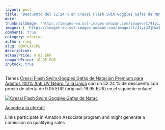 ```yaml
---
layout: post
title: 'Descuento del 52.24 % en Cressi Flash Swim Goggles Gafas de Natac'
date: 
thumbnailImage: 'https://images-eu.ssl-images-amazon.com/images/I/41yiJZjHwcL._SL200_.jpg'
images: [ 'https://images-eu.ssl-images-amazon.com/images/I/41yiJZjHwcL._SL200_.jpg' ]
comments: true
category: ofertas
author: ring
slug: B007CXY5PE
description:
actualPrice: 9.05 EUR
comparePrice: 18.95 EUR
inStock: true
---
```


Tienes [Cressi Flash Swim Goggles Gafas de Natación Premium para Adultos 100% Anti UV  Negro  Talla Única](https://www.amazon.es/dp/B007CXY5PE/?tag=tolees-21) con un 52.24 % de descuento con precio de oferta de 9.05 EUR (original: 18.95 EUR) en el siguiente enlace!

[![Cressi Flash Swim Goggles Gafas de Natac](https://images-eu.ssl-images-amazon.com/images/I/41yiJZjHwcL._SL200_.jpg)](https://www.amazon.es/dp/B007CXY5PE/?tag=tolees-21)

[Accede a la oferta!!](https://www.amazon.es/dp/B007CXY5PE/?tag=tolees-21)

Links participate in Amazon Associate program and might generate a comission on qualifying sales


